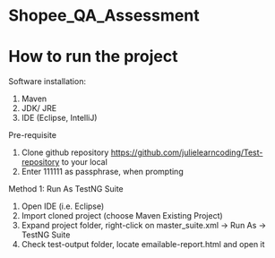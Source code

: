 # Shopee_QA_Assessment

# How to run the project
Software installation:
1. Maven
2. JDK/ JRE
3. IDE (Eclipse, IntelliJ)


Pre-requisite
1. Clone github repository https://github.com/julielearncoding/Test-repository to your local
2. Enter 111111 as passphrase, when prompting

Method 1: Run As TestNG Suite
1. Open IDE (i.e. Eclipse)
2. Import cloned project (choose Maven Existing Project)
3. Expand project folder, right-click on master_suite.xml -> Run As -> TestNG Suite
4. Check test-output folder, locate emailable-report.html and open it


